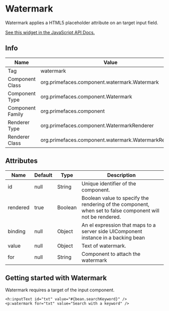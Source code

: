 # Watermark

Watermark applies a HTML5 placeholder attribute on an target input field.

[See this widget in the JavaScript API Docs.](../../jsdocs/classes/primefaces.widget.watermark.html)

## Info

| Name | Value |
| --- | --- |
| Tag | watermark
| Component Class | org.primefaces.component.watermark.Watermark
| Component Type | org.primefaces.component.Watermark
| Component Family | org.primefaces.component |
| Renderer Type | org.primefaces.component.WatermarkRenderer
| Renderer Class | org.primefaces.component.watermark.WatermarkRenderer

## Attributes

| Name | Default | Type | Description |
| --- | --- | --- | --- |
id | null | String | Unique identifier of the component.
rendered | true | Boolean | Boolean value to specify the rendering of the component, when set to false component will not be rendered.
binding | null | Object | An el expression that maps to a server side UIComponent instance in a backing bean
value | null | Object | Text of watermark.
for | null | String | Component to attach the watermark


## Getting started with Watermark
Watermark requires a target of the input component.

```xhtml
<h:inputText id="txt" value="#{bean.searchKeyword}" />
<p:watermark for="txt" value="Search with a keyword" />
```

